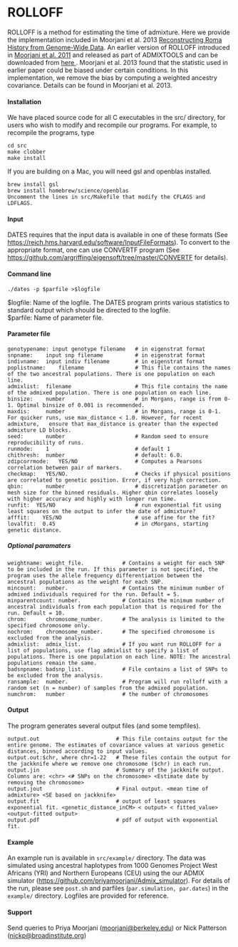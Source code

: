 # ROLLOFF


ROLLOFF is a method for estimating the time of admixture. Here we provide the implementation included in Moorjani et al. 2013 
<a href="https://journals.plos.org/plosgenetics/article?id=10.1371/journal.pgen.1001373">Reconstructing Roma History from Genome-Wide Data</a>. An earlier version of ROLLOFF introduced in <a href="https://journals.plos.org/plosgenetics/article?id=10.1371/journal.pgen.1001373">Moorjani et al. 2011</a> and released as part of ADMIXTOOLS and can be downloaded from <a href="https://github.com/DReichLab/AdmixTools"> here </a>. Moorjani et al. 2013 found that the statistic used in earlier paper could be biased under certain conditions. In this implementation, we remove the bias by computing a weighted ancestry covariance. Details can be found in Moorjani et al. 2013. 


#### Installation
We have placed source code for all C executables in the src/ directory, 
for users who wish to modify and recompile our programs.  For example, to
recompile the programs, type

```
cd src
make clobber
make install      
```

If you are building on a Mac, you will need gsl and openblas installed. 
```
brew install gsl
brew install homebrew/science/openblas
Uncomment the lines in src/Makefile that modify the CFLAGS and LDFLAGS. 
```

#### Input
DATES requires that the input data is available in one of these formats (See https://reich.hms.harvard.edu/software/InputFileFormats). To convert to the appropriate format, one can use CONVERTF program (See https://github.com/argriffing/eigensoft/tree/master/CONVERTF for details). 

#### Command line 
```
./dates -p $parfile >$logfile
```
$logfile: Name of the logfile. The DATES program prints various statistics to standard output which should be directed to the logfile.  <br />
$parfile: Name of parameter file.  <br />

#### Parameter file
```
genotypename: input genotype filename   # in eigenstrat format
snpname:    input snp filename          # in eigenstrat format
indivname:  input indiv filename        # in eigenstrat format
poplistname:    filename                # This file contains the names of the two ancestral populations. There is one population on each line.
admixlist:  filename                    # This file contains the name of the admixed population. There is one population on each line.
binsize:    number                      # in Morgans, range is from 0-1. Optimal binsize of 0.001 is recommended.
maxdis:     number                      # in Morgans, range is 0-1. For quicker runs, use max_distance < 1.0. However, for recent admixture,   ensure that max_distance is greater than the expected admixture LD blocks.
seed:       number                      # Random seed to ensure reproducibility of runs. 
runmode:    1                           # default 1
chithresh:  number                      # default: 6.0. 
zdipcorrmode:   YES/NO                  # Computes a Pearsons correlation between pair of markers.
checkmap:   YES/NO.                     # Checks if physical positions are correlated to genetic position. Error, if very high correction. 
qbin:       number                      # discretization parameter on mesh size for the binned residuals. Higher qbin correlates loosely with higher accuracy and highly with longer run time.
runfit:  YES/NO                         # run exponential fit using least squares on the output to infer the date of admixture?
afffit:    YES/NO                       # use affine for the fit? 
lovalfit:  0.45                         # in cMorgans, starting genetic distance.
```

##### Optional paramaters
```
weightname: weight_file.            # Contains a weight for each SNP to be included in the run. If this parameter is not specified, the program uses the allele frequency differentiation between the ancestral populations as the weight for each SNP. 
mincount:   number.                 # Contains the minimum number of admixed individuals required for the run. Default = 5.
minparentcount: number.             # Contains the minimum number of ancestral individuals from each population that is required for the run. Default = 10.
chrom:      chromosome_number.      # The analysis is limited to the specified chromosome only.
nochrom:    chromosome_number.      # The specified chromosome is excluded from the analysis.
admixlist:  admix_list.             # If you want run ROLLOFF for a list of populations, use flag admixlist to specify a list of populations. There is one population on each line. NOTE: The ancestral populations remain the same.
badsnpname: badsnp_list.            # File contains a list of SNPs to be excluded from the analysis. 
ransample:  number.                 # Program will run rolloff with a random set (n = number) of samples from the admixed population.
numchrom:   number                  # the number of chromosomes 
```

#### Output
The program generates several output files (and some tempfiles).
```
output.out                        # This file contains output for the entire genome. The estimates of covariance values at various genetic distances, binned according to input values.
output.out:$chr, where chr=1-22   # These files contain the output for the jackknife where we remove one chromosome ($chr) in each run. 
output.jin                        # Summary of the jackknife output. Columns are: <chr> <# SNPs on the chromosome> <Estimate date by removing the chromosome>
output.jout                       # Final output. <mean time of admixture> <SE based on jackknife>
output.fit                        # output of least squares exponential fit. <genetic_distance_inCM> < output> < fitted_value> <output-fitted output>
output.pdf                        # pdf of output with exponential fit.
```
#### Example 
An example run is available in ``src/example/`` directory. The data was simulated using ancestral haplotypes from 1000 Genomes Project West Africans (YRI) and Northern Europeans (CEU) using the our ADMIX simulator (https://github.com/priyamoorjani/Admix_simulator). For details of the run, please see ``post.sh`` and parfiles (``par.simulation, par.dates``) in the ``example/`` directory. Logfiles are provided for reference.

#### Support
Send queries to Priya Moorjani (moorjani@berkeley.edu) or Nick Patterson (nickp@broadinstitute.org)

